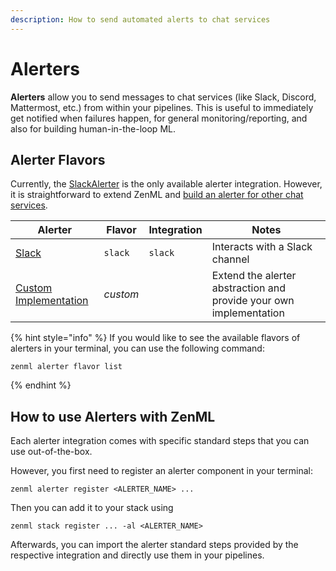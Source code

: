 ```yaml
---
description: How to send automated alerts to chat services
---
```


# Alerters

**Alerters** allow you to send messages to chat services (like Slack, Discord, 
Mattermost, etc.) from within your pipelines.
This is useful to immediately get notified when failures happen,
for general monitoring/reporting, and also for building human-in-the-loop ML.

## Alerter Flavors

Currently, the [SlackAlerter](slack.md) is the only available alerter integration.
However, it is straightforward to extend ZenML and 
[build an alerter for other chat services](custom.md).

| Alerter                              | Flavor   | Integration | Notes                                                              |
|--------------------------------------|----------|-------------|--------------------------------------------------------------------|
| [Slack](slack.md)                  | `slack`  | `slack`     | Interacts with a Slack channel                                     |
| [Custom Implementation](custom.md) | _custom_ |             | Extend the alerter abstraction and provide your own implementation |

{% hint style="info" %}
If you would like to see the available flavors of alerters in your terminal, 
you can use the following command:

```shell
zenml alerter flavor list
```
{% endhint %}

## How to use Alerters with ZenML

Each alerter integration comes with specific standard steps that you can
use out-of-the-box.

However, you first need to register an alerter component in your terminal:

```shell
zenml alerter register <ALERTER_NAME> ...
```

Then you can add it to your stack using

```shell
zenml stack register ... -al <ALERTER_NAME>
```

Afterwards, you can import the alerter standard steps provided by the
respective integration and directly use them in your pipelines.